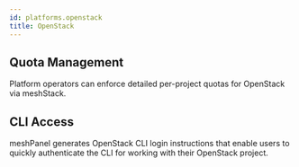 ```yaml
---
id: platforms.openstack
title: OpenStack
---
```


## Quota Management

Platform operators can enforce detailed per-project quotas for OpenStack via meshStack.

## CLI Access

meshPanel generates OpenStack CLI login instructions that enable users to quickly authenticate the CLI
for working with their OpenStack project.

